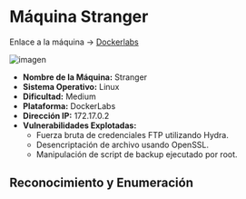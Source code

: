 # Máquina Stranger

Enlace a la máquina -> [Dockerlabs](https://mega.nz/file/VDtF0D4Q#NqCgaMcTlVPPm2FpUO3-0E50yxCzqpL2imaXpNIifpU)

![imagen](https://github.com/torralvoPrueba/Writeups_Hacking/assets/102786092/6c5983bd-049a-4a6e-ad43-9dfa3fb1bfa3)

- **Nombre de la Máquina:** Stranger
- **Sistema Operativo:** Linux
- **Dificultad:** Medium
- **Plataforma:** DockerLabs
- **Dirección IP:** 172.17.0.2
- **Vulnerabilidades Explotadas:**
  - Fuerza bruta de credenciales FTP utilizando Hydra.
  - Desencriptación de archivo usando OpenSSL.
  - Manipulación de script de backup ejecutado por root.

## Reconocimiento y Enumeración
